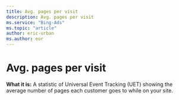 ```yaml
---
title: Avg. pages per visit
description: Avg. pages per visit
ms.service: "Bing-Ads"
ms.topic: "article"
author: eric-urban
ms.author: eur
---
```


# Avg. pages per visit

**What it is:**     A statistic of Universal Event Tracking (UET) showing the average number of pages each customer goes to while on your site.


